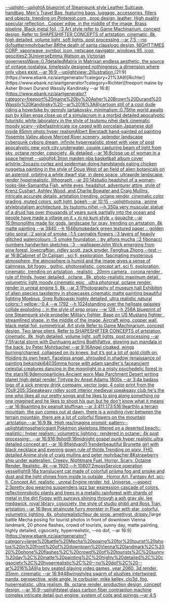[--uplight](https://www.ebank.nz/aiartgenerator?category=--uplight)[--uplight](https://www.ebank.nz/aiartgenerator?category=--uplight)[A blueprint of Steampunk style Leather Suitcase,  handbag, Men's Travel Bag, featuring bags, luggage, accessories, fillers and objects,  trending on Pinterest.com  , prop design, leather, High quality specular reflection , Copper  edge, in the middle of the image, Brass pipeline,  Black metal foil,  ::3  Art style refer to Game Machinarium.  concept design, Refer to SHAPESHIFTER CONCEPTS  of artstation, cinematic,  8k, high detailed,  volume light,  soft lights,  post processing    --ar 7:5   --no dof](https://www.ebank.nz/aiartgenerator?category=A%20blueprint%20of%20Steampunk%20style%20Leather%20Suitcase%2C%20%20handbag%2C%20Men%27s%20Travel%20Bag%2C%20featuring%20bags%2C%20luggage%2C%20accessories%2C%20fillers%20and%20objects%2C%20%20trending%20on%20Pinterest.com%20%20%2C%20prop%20design%2C%20leather%2C%20High%20quality%20specular%20reflection%20%2C%20Copper%20%20edge%2C%20in%20the%20middle%20of%20the%20image%2C%20Brass%20pipeline%2C%20%20Black%20metal%20foil%2C%20%20%3A%3A3%20%20Art%20style%20refer%20to%20Game%20Machinarium.%20%20concept%20design%2C%20Refer%20to%20SHAPESHIFTER%20CONCEPTS%20%20of%20artstation%2C%20cinematic%2C%20%208k%2C%20high%20detailed%2C%20%20volume%20light%2C%20%20soft%20lights%2C%20%20post%20processing%20%20%20%20--ar%207%3A5%20%20%20--no%20dof)[pattern](https://www.ebank.nz/aiartgenerator?category=pattern)[mohrbacher,8K](https://www.ebank.nz/aiartgenerator?category=mohrbacher%2C8K)[the death of santa claus](https://www.ebank.nz/aiartgenerator?category=the%20death%20of%20santa%20claus)[](https://www.ebank.nz/aiartgenerator?category=)[logo design, NIGHTTIMES CORP, vaporwave, symbol, icon, netscape navigator, windows 95, icon, geocities](https://www.ebank.nz/aiartgenerator?category=logo%20design%2C%20NIGHTTIMES%20CORP%2C%20vaporwave%2C%20symbol%2C%20icon%2C%20netscape%20navigator%2C%20windows%2095%2C%20icon%2C%20geocities)[2:3](https://www.ebank.nz/aiartgenerator?category=2%3A3)[Universe](https://www.ebank.nz/aiartgenerator?category=Universe)[Emma Watson as Victorian governess](https://www.ebank.nz/aiartgenerator?category=Emma%20Watson%20as%20Victorian%20governess)[Wave::0.7](https://www.ebank.nz/aiartgenerator?category=Wave%3A%3A0.7)[detailed](https://www.ebank.nz/aiartgenerator?category=detailed)[Matrix in Matrix](https://www.ebank.nz/aiartgenerator?category=Matrix%20in%20Matrix)[an endless aesthetic, the source of vintage nostalgia, timelessly designed nothingness, a dimension where only vibes exist --ar 16:9 --uplight](https://www.ebank.nz/aiartgenerator?category=an%20endless%20aesthetic%2C%20the%20source%20of%20vintage%20nostalgia%2C%20timelessly%20designed%20nothingness%2C%20a%20dimension%20where%20only%20vibes%20exist%20--ar%2016%3A9%20--uplight)[view::2](https://www.ebank.nz/aiartgenerator?category=view%3A%3A2)[Illustration.](https://www.ebank.nz/aiartgenerator?category=Illustration.)[21:9](https://www.ebank.nz/aiartgenerator?category=21%3A9)[Richter](https://www.ebank.nz/aiartgenerator?category=Richter)[freeport maine by Asher Brown Durand Wassily Kandinsky --ar 16:8](https://www.ebank.nz/aiartgenerator?category=freeport%20maine%20by%20Asher%20Brown%20Durand%20Wassily%20Kandinsky%20--ar%2016%3A8)[cartoon still of a cool dude riding a hoverbike by genndy tartakovsky, minimalism::0.75](https://www.ebank.nz/aiartgenerator?category=cartoon%20still%20of%20a%20cool%20dude%20riding%20a%20hoverbike%20by%20genndy%20tartakovsky%2C%20minimalism%3A%3A0.75)[the world awaits sun by kilian eng](https://www.ebank.nz/aiartgenerator?category=the%20world%20awaits%20sun%20by%20kilian%20eng)[a close up of a simulacrum in a morbid detailed apocalyptic futuristic white laboratory in the style of tsutomu nihei dark cinematic moody scary](https://www.ebank.nz/aiartgenerator?category=a%20close%20up%20of%20a%20simulacrum%20in%20a%20morbid%20detailed%20apocalyptic%20futuristic%20white%20laboratory%20in%20the%20style%20of%20tsutomu%20nihei%20dark%20cinematic%20moody%20scary)[--vibefast](https://www.ebank.nz/aiartgenerator?category=--vibefast)[intricate ice caged with porcelain Japanese doll inside 85mm photo hyper realism](https://www.ebank.nz/aiartgenerator?category=intricate%20ice%20caged%20with%20porcelain%20Japanese%20doll%20inside%2085mm%20photo%20hyper%20realism)[Albert Bierstadt hand-painted oil painting Yosemite Valley above Merced River scenery, splendor landscape cyberpunk cyborg dream, infinite hyperrealistic street with view of post apocalyptic new york city underwater, couple capturing beam of light from sky, octane render, cgsociety, 4k detailed --ar 16:8](https://www.ebank.nz/aiartgenerator?category=Albert%20Bierstadt%20hand-painted%20oil%20painting%20Yosemite%20Valley%20above%20Merced%20River%20scenery%2C%20splendor%20landscape%20cyberpunk%20cyborg%20dream%2C%20infinite%20hyperrealistic%20street%20with%20view%20of%20post%20apocalyptic%20new%20york%20city%20underwater%2C%20couple%20capturing%20beam%20of%20light%20from%20sky%2C%20octane%20render%2C%20cgsociety%2C%204k%20detailed%20--ar%2016%3A8)[close up of woman in a space helmet ](https://www.ebank.nz/aiartgenerator?category=close%20up%20of%20woman%20in%20a%20space%20helmet%20)[--uplight](https://www.ebank.nz/aiartgenerator?category=--uplight)[4:3](https://www.ebank.nz/aiartgenerator?category=4%3A3)[iron maiden nba basketball album cover art](https://www.ebank.nz/aiartgenerator?category=iron%20maiden%20nba%20basketball%20album%20cover%20art)[strip::2](https://www.ebank.nz/aiartgenerator?category=strip%3A%3A2)[ocazio cortez and spiderman doing handstands eating chicken nuggets](https://www.ebank.nz/aiartgenerator?category=ocazio%20cortez%20and%20spiderman%20doing%20handstands%20eating%20chicken%20nuggets)[a painting in the style of Doug West of an field of alien botanicals on an asteroid, orbiting a white dwarf star, in deep space, ultrawide landscape, render hyperrealistic, lithograph --ar 20:14](https://www.ebank.nz/aiartgenerator?category=a%20painting%20in%20the%20style%20of%20Doug%20West%20of%20an%20field%20of%20alien%20botanicals%20on%20an%20asteroid%2C%20orbiting%20a%20white%20dwarf%20star%2C%20in%20deep%20space%2C%20ultrawide%20landscape%2C%20render%20hyperrealistic%2C%20lithograph%20--ar%2020%3A14)[studio headshot of a woman-looks-like-Samantha Fish, white eyes, headshot, adventurer attire, style of Krenz Cushart, Ashley Wood, and Charlie Bowater and Craig Mullins, intricate accurate details, artstation trending, octane render, cinematic color grading, muted colors, soft light, bokeh --ar 10:15 --uplight](https://www.ebank.nz/aiartgenerator?category=studio%20headshot%20of%20a%20woman-looks-like-Samantha%20Fish%2C%20white%20eyes%2C%20headshot%2C%20adventurer%20attire%2C%20style%20of%20Krenz%20Cushart%2C%20Ashley%20Wood%2C%20and%20Charlie%20Bowater%20and%20Craig%20Mullins%2C%20intricate%20accurate%20details%2C%20artstation%20trending%2C%20octane%20render%2C%20cinematic%20color%20grading%2C%20muted%20colors%2C%20soft%20light%2C%20bokeh%20--ar%2010%3A15%20--uplight)[yoona , anime style](https://www.ebank.nz/aiartgenerator?category=yoona%20%2C%20anime%20style)[brutalism architecture, by tsutomu nihei —h 350](https://www.ebank.nz/aiartgenerator?category=brutalism%20architecture%2C%20by%20tsutomu%20nihei%20%E2%80%94h%20350)[a very muscular statue of a druid has over thousands of years sunk partially into the ocean and people have made a village on it + ni no kuni style + gouache --ar 16:9](https://www.ebank.nz/aiartgenerator?category=a%20very%20muscular%20statue%20of%20a%20druid%20has%20over%20thousands%20of%20years%20sunk%20partially%20into%20the%20ocean%20and%20people%20have%20made%20a%20village%20on%20it%20%2B%20ni%20no%20kuni%20style%20%2B%20gouache%20--ar%2016%3A9)[monoliths made for gods, landscape for pray, trending on artstation, 8k matte painting --w 3840 --h 1646](https://www.ebank.nz/aiartgenerator?category=monoliths%20made%20for%20gods%2C%20landscape%20for%20pray%2C%20trending%20on%20artstation%2C%208k%20matte%20painting%20--w%203840%20--h%201646)[smoke](https://www.ebank.nz/aiartgenerator?category=smoke)[dark green textured paper :: golden ratio spiral ::2 spiral of smoke ::1.5 cannabis flowers ::3 layers of heavily glitched watercolours ::5 smoke foundation :: by alfons mucha ::2 fibonacci numbers handwriten sketches ::3 --wallpaper](https://www.ebank.nz/aiartgenerator?category=dark%20green%20textured%20paper%20%3A%3A%20golden%20ratio%20spiral%20%3A%3A2%20spiral%20of%20smoke%20%3A%3A1.5%20cannabis%20flowers%20%3A%3A3%20layers%20of%20heavily%20glitched%20watercolours%20%3A%3A5%20smoke%20foundation%20%3A%3A%20by%20alfons%20mucha%20%3A%3A2%20fibonacci%20numbers%20handwriten%20sketches%20%3A%3A3%20--wallpaper)[John Wick  emerging from pine forest, lovecraftian, ridley scott, zack snyder, Fenghua Zhong --test --ar 16:8](https://www.ebank.nz/aiartgenerator?category=John%20Wick%20%20emerging%20from%20pine%20forest%2C%20lovecraftian%2C%20ridley%20scott%2C%20zack%20snyder%2C%20Fenghua%20Zhong%20--test%20--ar%2016%3A8)[Cabinet of Dr.Caligari , sci fi, exploration, fascinating mysterious atmosphere, the atmosphere is humid and the image gives a sense of calmness, bit foggy , gothic, photorealistic, concept art, sci fi, exploration, cinematic, trending on artstation , realistic , 20mm camera , corona render , rule of thirds, hyper detailed , octane , 8k, photo-realistic maximum detail , volumetric light moody cinematic epic , ultra photoreal, octane render, render in unreal engine 5, 8k --ar 3:1](https://www.ebank.nz/aiartgenerator?category=Cabinet%20of%20Dr.Caligari%20%2C%20sci%20fi%2C%20exploration%2C%20fascinating%20mysterious%20atmosphere%2C%20the%20atmosphere%20is%20humid%20and%20the%20image%20gives%20a%20sense%20of%20calmness%2C%20bit%20foggy%20%2C%20gothic%2C%20photorealistic%2C%20concept%20art%2C%20sci%20fi%2C%20exploration%2C%20cinematic%2C%20trending%20on%20artstation%20%2C%20realistic%20%2C%2020mm%20camera%20%2C%20corona%20render%20%2C%20rule%20of%20thirds%2C%20hyper%20detailed%20%2C%20octane%20%2C%208k%2C%20photo-realistic%20maximum%20detail%20%2C%20volumetric%20light%20moody%20cinematic%20epic%20%2C%20ultra%20photoreal%2C%20octane%20render%2C%20render%20in%20unreal%20engine%205%2C%208k%20--ar%203%3A1)[Photography of museum hall Exhibiton of alien species taxidermy in showcases cinematic matte painting beautiful lighting Moebius, Greg Rutkowski highly detailed, ultra realistic natural colors::1 yellow::-0.4 --w 1792 --h 1024](https://www.ebank.nz/aiartgenerator?category=Photography%20of%20museum%20hall%20Exhibiton%20of%20alien%20species%20taxidermy%20in%20showcases%20cinematic%20matte%20painting%20beautiful%20lighting%20Moebius%2C%20Greg%20Rutkowski%20highly%20detailed%2C%20ultra%20realistic%20natural%20colors%3A%3A1%20yellow%3A%3A-0.4%20--w%201792%20--h%201024)[standing over the hellgate galaxies collide exploding :: in the style of ergo proxy --w 128 --h 256](https://www.ebank.nz/aiartgenerator?category=standing%20over%20the%20hellgate%20galaxies%20collide%20exploding%20%3A%3A%20in%20the%20style%20of%20ergo%20proxy%20--w%20128%20--h%20256)[A blueprint of one Steampunk style propeller Military fighter ,Base on US Mustang fighter , streamlined shape, in the middle of the image,  Aircraft wing, copper wall, black metal foil, symmetrical,  Art style Refer to Game Machinarium.  concept design, Two large pliers, Refer to SHAPESHIFTER CONCEPTS  of artstation, cinematic,  8k, high detailed,  volume light,  soft lights,  post processing    --ar 7:5](https://www.ebank.nz/aiartgenerator?category=A%20blueprint%20of%20one%20Steampunk%20style%20propeller%20Military%20fighter%20%2CBase%20on%20US%20Mustang%20fighter%20%2C%20streamlined%20shape%2C%20in%20the%20middle%20of%20the%20image%2C%20%20Aircraft%20wing%2C%20copper%20wall%2C%20black%20metal%20foil%2C%20symmetrical%2C%20%20Art%20style%20Refer%20to%20Game%20Machinarium.%20%20concept%20design%2C%20Two%20large%20pliers%2C%20Refer%20to%20SHAPESHIFTER%20CONCEPTS%20%20of%20artstation%2C%20cinematic%2C%20%208k%2C%20high%20detailed%2C%20%20volume%20light%2C%20%20soft%20lights%2C%20%20post%20processing%20%20%20%20--ar%207%3A5)[fractal storm with Dunhuang acting Bodhifattva, glowing sun mandala in the back, by Peter Mohrbacher  --ar 9:16](https://www.ebank.nz/aiartgenerator?category=fractal%20storm%20with%20Dunhuang%20acting%20Bodhifattva%2C%20glowing%20sun%20mandala%20in%20the%20back%2C%20by%20Peter%20Mohrbacher%20%20--ar%209%3A16)[Angel cloaked, wings burning/charred, collapsed on its knees, but it’s got a lot of gold cloth on. Holding its own heart.  Faceless angel, shrouded in shadow renaissance oil painting beksinski](https://www.ebank.nz/aiartgenerator?category=Angel%20cloaked%2C%20wings%20burning/charred%2C%20collapsed%20on%20its%20knees%2C%20but%20it%E2%80%99s%20got%20a%20lot%20of%20gold%20cloth%20on.%20Holding%20its%20own%20heart.%20%20Faceless%20angel%2C%20shrouded%20in%20shadow%20renaissance%20oil%20painting%20beksinski)[640](https://www.ebank.nz/aiartgenerator?category=640)[35mm](https://www.ebank.nz/aiartgenerator?category=35mm)[a horse with adam sandler's face](https://www.ebank.nz/aiartgenerator?category=a%20horse%20with%20adam%20sandler%27s%20face)[ancient celestial creatures dancing in the moonlight in a misty psychedelic forest in the stars](https://www.ebank.nz/aiartgenerator?category=ancient%20celestial%20creatures%20dancing%20in%20the%20moonlight%20in%20a%20misty%20psychedelic%20forest%20in%20the%20stars)[16:9](https://www.ebank.nz/aiartgenerator?category=16%3A9)[demon](https://www.ebank.nz/aiartgenerator?category=demon)[](https://www.ebank.nz/aiartgenerator?category=)[particles,](https://www.ebank.nz/aiartgenerator?category=particles%2C)[Ancient worn Map Parchment Desert writing planet high detail render Tintype by Ansel Adams 1800s --ar 3:4](https://www.ebank.nz/aiartgenerator?category=Ancient%20worn%20Map%20Parchment%20Desert%20writing%20planet%20high%20detail%20render%20Tintype%20by%20Ansel%20Adams%201800s%20--ar%203%3A4)[a badass logo of a sick energy drink company, vector logo, 4 color print from the 70s](https://www.ebank.nz/aiartgenerator?category=a%20badass%20logo%20of%20a%20sick%20energy%20drink%20company%2C%20vector%20logo%2C%204%20color%20print%20from%20the%2070s)[9:20](https://www.ebank.nz/aiartgenerator?category=9%3A20)[5:3](https://www.ebank.nz/aiartgenerator?category=5%3A3)[Speakeasy ridley scott interior medieval speakeasy club he's the one who likes all our pretty songs and he likes to sing along something no one imagined and he likes to shoot his gun but he don't know what it means --ar 16:8](https://www.ebank.nz/aiartgenerator?category=Speakeasy%20ridley%20scott%20interior%20medieval%20speakeasy%20club%20he%27s%20the%20one%20who%20likes%20all%20our%20pretty%20songs%20and%20he%20likes%20to%20sing%20along%20something%20no%20one%20imagined%20and%20he%20likes%20to%20shoot%20his%20gun%20but%20he%20don%27t%20know%20what%20it%20means%20--ar%2016%3A8)[painting by peanult bluffman --ar 3:4](https://www.ebank.nz/aiartgenerator?category=painting%20by%20peanult%20bluffman%20--ar%203%3A4)[11:17](https://www.ebank.nz/aiartgenerator?category=11%3A17)[3:5](https://www.ebank.nz/aiartgenerator?category=3%3A5)[16:9](https://www.ebank.nz/aiartgenerator?category=16%3A9)[earth](https://www.ebank.nz/aiartgenerator?category=earth)[In a terrain mountain, the sun comes out at dawn, there is a winding river between the terrain mountain, there are a lot of colorful flowers on the mountain ,artctation,--ar 16:9,8k, High res](https://www.ebank.nz/aiartgenerator?category=In%20a%20terrain%20mountain%2C%20the%20sun%20comes%20out%20at%20dawn%2C%20there%20is%20a%20winding%20river%20between%20the%20terrain%20mountain%2C%20there%20are%20a%20lot%20of%20colorful%20flowers%20on%20the%20mountain%20%2Cartctation%2C--ar%2016%3A9%2C8k%2C%20High%20res)[/imagine prompt: pattern](https://www.ebank.nz/aiartgenerator?category=/imagine%20prompt%3A%20pattern)[--uplight](https://www.ebank.nz/aiartgenerator?category=--uplight)[atmospheric](https://www.ebank.nz/aiartgenerator?category=atmospheric)[giant Pokémon skeletons littered on a deserted beach:: realistic:: hyper realism:: volumetric lighting:: rendered in octane:: 4k post processing:: --ar 16:9](https://www.ebank.nz/aiartgenerator?category=giant%20Pok%C3%A9mon%20skeletons%20littered%20on%20a%20deserted%20beach%3A%3A%20realistic%3A%3A%20hyper%20realism%3A%3A%20volumetric%20lighting%3A%3A%20rendered%20in%20octane%3A%3A%204k%20post%20processing%3A%3A%20--ar%2016%3A9)[16:9](https://www.ebank.nz/aiartgenerator?category=16%3A9)[shot](https://www.ebank.nz/aiartgenerator?category=shot)[9:16](https://www.ebank.nz/aiartgenerator?category=9%3A16)[midnight gospel,punk,hyper realistic,ultra detailed,concept art --ar 16:9](https://www.ebank.nz/aiartgenerator?category=midnight%20gospel%2Cpunk%2Chyper%20realistic%2Cultra%20detailed%2Cconcept%20art%20--ar%2016%3A9)[field](https://www.ebank.nz/aiartgenerator?category=field)[yard](https://www.ebank.nz/aiartgenerator?category=yard)[1:1](https://www.ebank.nz/aiartgenerator?category=1%3A1)[render](https://www.ebank.nz/aiartgenerator?category=render)[beautiful Brunette girl with black necklace and evening gown,rule of thirds,Trending on pixiv, FHD, detailed,Anime,style of craig mullins and peter mohrbacher,8K](https://www.ebank.nz/aiartgenerator?category=beautiful%20Brunette%20girl%20with%20black%20necklace%20and%20evening%20gown%2Crule%20of%20thirds%2CTrending%20on%20pixiv%2C%20FHD%2C%20detailed%2CAnime%2Cstyle%20of%20craig%20mullins%20and%20peter%20mohrbacher%2C8K)[strawberry ship under water](https://www.ebank.nz/aiartgenerator?category=strawberry%20ship%20under%20water)[alien. Creepy. Nightmare Fuel. Horror. Scary. Octaine Render. Realistic.    4k —w 1920 —h 1080](https://www.ebank.nz/aiartgenerator?category=alien.%20Creepy.%20Nightmare%20Fuel.%20Horror.%20Scary.%20Octaine%20Render.%20Realistic.%20%20%20%204k%20%E2%80%94w%201920%20%E2%80%94h%201080)[7:2](https://www.ebank.nz/aiartgenerator?category=7%3A2)[moss](https://www.ebank.nz/aiartgenerator?category=moss)[Service operation vessel](https://www.ebank.nz/aiartgenerator?category=Service%20operation%20vessel)[light](https://www.ebank.nz/aiartgenerator?category=light)[9:16](https://www.ebank.nz/aiartgenerator?category=9%3A16)[a translucent cat made of colorfull prisma fog and smoke and dust and the light shines from inside to outside , Horror Art, Fantasy Art, sci-fi, Concept Art, realistic , unreal Engine render, hd, Universe, —aspect 2:3](https://www.ebank.nz/aiartgenerator?category=a%20translucent%20cat%20made%20of%20colorfull%20prisma%20fog%20and%20smoke%20and%20dust%20and%20the%20light%20shines%20from%20inside%20to%20outside%20%2C%20Horror%20Art%2C%20Fantasy%20Art%2C%20sci-fi%2C%20Concept%20Art%2C%20realistic%20%2C%20unreal%20Engine%20render%2C%20hd%2C%20Universe%2C%20%E2%80%94aspect%202%3A3)[pretty dog wearing suspenders jazz bar expression cascade of colors, reflection](https://www.ebank.nz/aiartgenerator?category=pretty%20dog%20wearing%20suspenders%20jazz%20bar%20expression%20cascade%20of%20colors%2C%20reflection)[robotic plants and trees in a metallic rainforest with shards of metal in the dirt Foggy with sunrays shining through a ash gray ski, lee medgwick, royal library, cgsociety, the style of studio ghibli and Ross Tran, artstation --ar 16:9](https://www.ebank.nz/aiartgenerator?category=robotic%20plants%20and%20trees%20in%20a%20metallic%20rainforest%20with%20shards%20of%20metal%20in%20the%20dirt%20Foggy%20with%20sunrays%20shining%20through%20a%20ash%20gray%20ski%2C%20lee%20medgwick%2C%20royal%20library%2C%20cgsociety%2C%20the%20style%20of%20studio%20ghibli%20and%20Ross%20Tran%2C%20artstation%20--ar%2016%3A9)[eye strain](https://www.ebank.nz/aiartgenerator?category=eye%20strain)[cute furry monster in Pixar with star, colorful, volumetric lighting, 4k, photorealistic](https://www.ebank.nz/aiartgenerator?category=cute%20furry%20monster%20in%20Pixar%20with%20star%2C%20colorful%2C%20volumetric%20lighting%2C%204k%2C%20photorealistic)[fleur de sirop. amethyst. drippy.](https://www.ebank.nz/aiartgenerator?category=fleur%20de%20sirop.%20amethyst.%20drippy.)[large battle Mecha posing for tourist photos in front of downtown Vienna landmark, 20 phone flashes, crowd of tourists, sunny day, matte painting, highly detailed, cgsociety, hyperrealistic, --no dof, --ar 16:9](https://www.ebank.nz/aiartgenerator?category=large%20battle%20Mecha%20posing%20for%20tourist%20photos%20in%20front%20of%20downtown%20Vienna%20landmark%2C%2020%20phone%20flashes%2C%20crowd%20of%20tourists%2C%20sunny%20day%2C%20matte%20painting%2C%20highly%20detailed%2C%20cgsociety%2C%20hyperrealistic%2C%20--no%20dof%2C%20--ar%2016%3A9)[a boy seated playing video games, year 2060, 3d render, 35mm, cinematic --ar 16:9](https://www.ebank.nz/aiartgenerator?category=a%20boy%20seated%20playing%20video%20games%2C%20year%202060%2C%203d%20render%2C%2035mm%2C%20cinematic%20--ar%2016%3A9)[448](https://www.ebank.nz/aiartgenerator?category=448)[wing](https://www.ebank.nz/aiartgenerator?category=wing)[style](https://www.ebank.nz/aiartgenerator?category=style)[a swarm of plushies intertwined, panda, perspective, wide angle, le corbusier, mike kelley, clo3d, fog, hyperrealistic, ultra realism, 8k, octane render, production design, concept design, --ar 16:9](https://www.ebank.nz/aiartgenerator?category=a%20swarm%20of%20plushies%20intertwined%2C%20panda%2C%20perspective%2C%20wide%20angle%2C%20le%20corbusier%2C%20mike%20kelley%2C%20clo3d%2C%20fog%2C%20hyperrealistic%2C%20ultra%20realism%2C%208k%2C%20octane%20render%2C%20production%20design%2C%20concept%20design%2C%20--ar%2016%3A9)[--uplight](https://www.ebank.nz/aiartgenerator?category=--uplight)[steel glass carbon fiber contraption machine complex intricate detail gun engine, system of coils and springs —ar 4:5](https://www.ebank.nz/aiartgenerator?category=steel%20glass%20carbon%20fiber%20contraption%20machine%20complex%20intricate%20detail%20gun%20engine%2C%20system%20of%20coils%20and%20springs%20%E2%80%94ar%204%3A5)